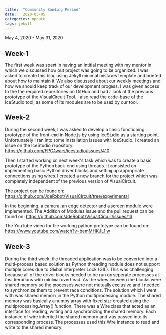 ```yaml
---
title:  "Community Bonding Period"
date:   2020-05-05
categories: update
tags: jekyll
---
```

May 4, 2020 - May 31, 2020

## Week-1
The first week was spent in having an intitial meeting with my mentor in which we discussed how out project was going to be organized. I was  asked to create this blog using Jekyll minimal mistakes template and briefed about how to maintain it. We also discussed about our weekly meetings and how we should keep track of our development progess. I was given access to the the required repositories on GitHub and had a look at the previous prototype of the VisualCircuit Tool. I also read the code-base of the IceStudio tool, as some of its modules are to be used by our tool.

## Week-2
During the second week, I was asked to develop a basic functioning prototype of the front-end in Node.js by using IceStudio as a starting point. Unfortunately I ran into some installation issues with IceStudio. I created an issue on the IceStudio repository:
https://github.com/FPGAwars/icestudio/issues/410. 

Then I started working on next week's task which was to create a basic prototype of the Python back-end using threads. It consisted on implementing basic Python driver blocks and setting up appropriate connections using wires. I created a new branch for the project which was completely independent of the previous version of VisualCircuit.

The project can be found on:
https://github.com/JdeRobot/VisualCircuit/tree/experimental

In the beginning, a camera, an edge detector and a screen module were implemented. The Addition of Modules issue and the pull request can be found on:
https://github.com/JdeRobot/VisualCircuit/issues/13

The YouTube video for the working python prototype can be found on:
https://www.youtube.com/watch?v=bemMHKJL1Iw

## Week-3
During the third week, the threaded application was to be converted into a multi-process based solution as Python threading module does not support multiple cores due to Global Interpreter Lock (GIL). This was challenging because all of the driver blocks needed to be run on seperate processes at fast iterations with minimal overhead. As the wires between the blocks were shared memory so the  processes were not mutually exclusive and I needed to synchronize them to prevent race conditions. The solution which I went with was shared memory in the Python multiprocessing module. The shared memory was basically a numpy array with fixed size created using the multiprocessing.Array() function. There was a Wire class that acted as an interface for reading, writing and synchronizing the shared memory. Each instance of wire inherited the shared memory and was passed into its corresponding process. The processes used this Wire instance to read and write to the shared memory.
